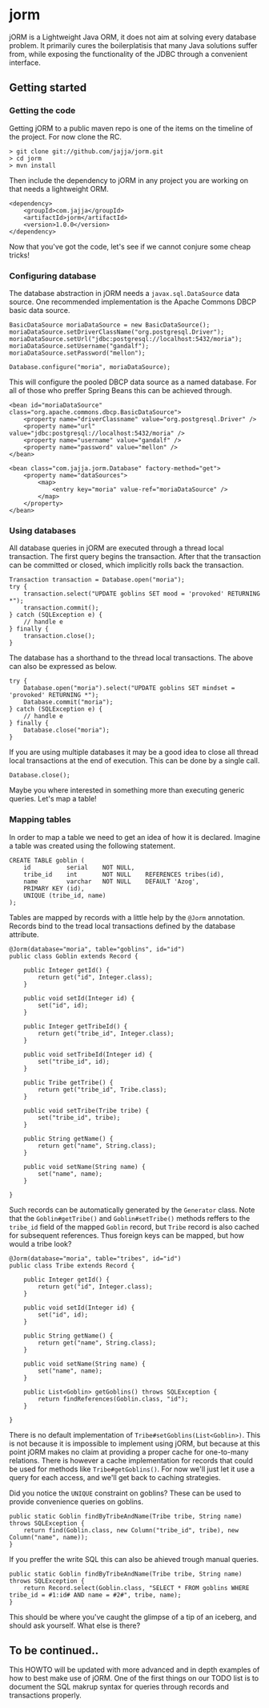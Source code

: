 # jorm

jORM is a Lightweight Java ORM, it does not aim at solving every database problem. It primarily cures the boilerplatisis that many Java solutions suffer from, while exposing the functionality of the JDBC through a convenient interface.

## Getting started

### Getting the code

Getting jORM to a public maven repo is one of the items on the timeline of the project. For now clone the RC.

    > git clone git://github.com/jajja/jorm.git
    > cd jorm
    > mvn install

Then include the dependency to jORM in any project you are working on that needs a lightweight ORM.

    <dependency>
        <groupId>com.jajja</groupId>
        <artifactId>jorm</artifactId>
        <version>1.0.0</version>
    </dependency>

Now that you've got the code, let's see if we cannot conjure some cheap tricks!

### Configuring database

The database abstraction in jORM needs a `javax.sql.DataSource` data source. One recommended implementation is the Apache Commons DBCP basic data source.

    BasicDataSource moriaDataSource = new BasicDataSource();
    moriaDataSource.setDriverClassName("org.postgresql.Driver");
    moriaDataSource.setUrl("jdbc:postgresql://localhost:5432/moria");
    moriaDataSource.setUsername("gandalf");
    moriaDataSource.setPassword("mellon");
    
    Database.configure("moria", moriaDataSource);

This will configure the pooled DBCP data source as a named database. For all of those who preffer Spring Beans this can be achieved through.

    <bean id="moriaDataSource" class="org.apache.commons.dbcp.BasicDataSource">
        <property name="driverClassname" value="org.postgresql.Driver" />
        <property name="url" value="jdbc:postgresql://localhost:5432/moria" />
        <property name="username" value="gandalf" />
        <property name="password" value="mellon" />
    </bean>
    
    <bean class="com.jajja.jorm.Database" factory-method="get">
        <property name="dataSources">
            <map>
                <entry key="moria" value-ref="moriaDataSource" />
            </map>
        </property>
    </bean>

### Using databases

All database queries in jORM are executed through a thread local transaction. The first query begins the transaction. After that the transaction can be committed or closed, which implicitly rolls back the transaction.

    Transaction transaction = Database.open("moria");
    try {
        transaction.select("UPDATE goblins SET mood = 'provoked' RETURNING *");
        transaction.commit();
    } catch (SQLException e) {
        // handle e
    } finally {
        transaction.close();
    }

The database has a shorthand to the thread local transactions. The above can also be expressed as below.

    try {
        Database.open("moria").select("UPDATE goblins SET mindset = 'provoked' RETURNING *");
        Database.commit("moria");
    } catch (SQLException e) {
        // handle e
    } finally {
        Database.close("moria");
    }

If you are using multiple databases it may be a good idea to close all thread local transactions at the end of execution. This can be done by a single call.

    Database.close();
    
Maybe you where interested in something more than executing generic queries. Let's map a table!

### Mapping tables

In order to map a table we need to get an idea of how it is declared. Imagine a table was created using the following statement.

    CREATE TABLE goblin (
        id          serial    NOT NULL,
        tribe_id    int       NOT NULL    REFERENCES tribes(id),
        name        varchar   NOT NULL    DEFAULT 'Azog', 
        PRIMARY KEY (id),
        UNIQUE (tribe_id, name)
    );

Tables are mapped by records with a little help by the `@Jorm` annotation. Records bind to the tread local transactions defined by the database attribute.

    @Jorm(database="moria", table="goblins", id="id")
    public class Goblin extends Record {
    
        public Integer getId() {
            return get("id", Integer.class);
        }
    
        public void setId(Integer id) {
            set("id", id);
        }
    
        public Integer getTribeId() {
            return get("tribe_id", Integer.class);
        }
    
        public void setTribeId(Integer id) {
            set("tribe_id", id);
        }
    
        public Tribe getTribe() {
            return get("tribe_id", Tribe.class);
        }
    
        public void setTribe(Tribe tribe) {
            set("tribe_id", tribe);
        }
    
        public String getName() {
            return get("name", String.class);
        }
    
        public void setName(String name) {
            set("name", name);
        }
    
    }

Such records can be automatically generated by the `Generator` class. Note that the `Goblin#getTribe()` and `Goblin#setTribe()` methods reffers to the `tribe_id` field of the mapped `Goblin` record, but `Tribe` record is also cached for subsequent references. Thus foreign keys can be mapped, but how would a tribe look?

    @Jorm(database="moria", table="tribes", id="id")
    public class Tribe extends Record {
        
        public Integer getId() {
            return get("id", Integer.class);
        }
        
        public void setId(Integer id) {
            set("id", id);
        }
        
        public String getName() {
            return get("name", String.class);
        }
        
        public void setName(String name) {
            set("name", name);
        }
        
        public List<Goblin> getGoblins() throws SQLException {
            return findReferences(Goblin.class, "id");
        }
        
    }

There is no default implementation of `Tribe#setGoblins(List<Goblin>)`. This is not because it is impossible to implement using jORM, but because at this point jORM makes no claim at providing a proper cache for one-to-many relations. There is however a cache implementation for records that could be used for methods like `Tribe#getGoblins()`. For now we'll just let it use a query for each access, and we'll get back to caching strategies.

Did you notice the `UNIQUE` constraint on goblins? These can be used to provide convenience queries on goblins.

    public static Goblin findByTribeAndName(Tribe tribe, String name) throws SQLException {
        return find(Goblin.class, new Column("tribe_id", tribe), new Column("name", name));
    }

If you preffer the write SQL this can also be ahieved trough manual queries.

    public static Goblin findByTribeAndName(Tribe tribe, String name) throws SQLException {
        return Record.select(Goblin.class, "SELECT * FROM goblins WHERE tribe_id = #1:id# AND name = #2#", tribe, name);
    }

This should be where you've caught the glimpse of a tip of an iceberg, and should ask yourself. What else is there?

## To be continued..

This HOWTO will be updated with more advanced and in depth examples of how to best make use of jORM. One of the first things on our TODO list is to document the SQL makrup syntax for queries through records and transactions properly.
